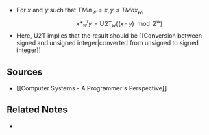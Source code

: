 - For $x$ and $y$ such that $TMin_{w} \leq x, y \leq TMax_{w}$, 
$$
x *_{w}^t y = \text{U2T}_{w}((x \cdot y) \mod 2^w)
$$
- Here, $\text{U2T}$ implies that the result should be [[Conversion between signed and unsigned integer|converted from unsigned to signed integer]]

## Sources
- [[Computer Systems - A Programmer's Perspective]]

## Related Notes
- 